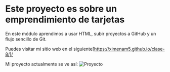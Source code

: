 # Este proyecto es sobre un emprendimiento de tarjetas

En este módulo aprendimos a usar HTML, subir proyectos a GitHub y un flujo sencillo de Git.

Puedes visitar mi sitio web en el siguiente[https://ximenam5.github.io/clase-8/]/

Mi proyecto actualmente se ve así: ![Proyecto](./Imagen%2027-02-25%20a%20las%209.25 p.m..jpg)
